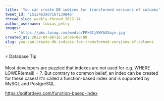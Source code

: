 ```yaml
---
title: 'You can create DB indices for transformed versions of columns'
tweet_id: '1512463807167139846'
thread_slug: weekly-thread-2022-14
author_username: tobias_petry
images:
    - 'https://pbs.twimg.com/media/FPk6CjSWYAAXwyn.jpg'
created_at: 2022-04-08T16:14:06+00:00
slug: you-can-create-db-indices-for-transformed-versions-of-columns
---
```

⚡️ Database Tip

Most developers are puzzled that indexes are not used for e.g. WHERE LOWER(email) = ?. But contrary to common belief, an index can be created for these cases! It's called a function-based index and is supported by MySQL and PostgreSQL.

https://sqlfordevs.com/function-based-index

